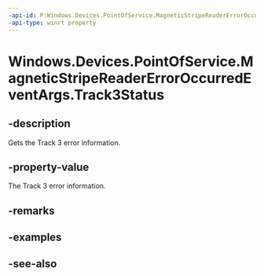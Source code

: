 ----api-id: P:Windows.Devices.PointOfService.MagneticStripeReaderErrorOccurredEventArgs.Track3Status
-api-type: winrt property
---<!-- Property syntaxpublic Windows.Devices.PointOfService.MagneticStripeReaderTrackErrorType Track3Status { get; }--># Windows.Devices.PointOfService.MagneticStripeReaderErrorOccurredEventArgs.Track3Status## -descriptionGets the Track 3 error information.## -property-valueThe Track 3 error information.## -remarks## -examples## -see-also